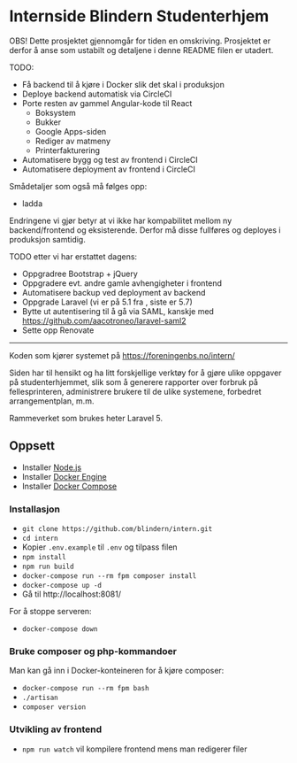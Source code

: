 # Internside Blindern Studenterhjem

OBS! Dette prosjektet gjennomgår for tiden en omskriving. Prosjektet
er derfor å anse som ustabilt og detaljene i denne README filen er
utadert.

TODO:

- Få backend til å kjøre i Docker slik det skal i produksjon
- Deploye backend automatisk via CircleCI
- Porte resten av gammel Angular-kode til React
  - Boksystem
  - Bukker
  - Google Apps-siden
  - Rediger av matmeny
  - Printerfakturering
- Automatisere bygg og test av frontend i CircleCI
- Automatisere deployment av frontend i CircleCI

Smådetaljer som også må følges opp:

- ladda

Endringene vi gjør betyr at vi ikke har kompabilitet mellom ny backend/frontend
og eksisterende. Derfor må disse fullføres og deployes i produksjon samtidig.

TODO etter vi har erstattet dagens:

- Oppgradree Bootstrap + jQuery
- Oppgradere evt. andre gamle avhengigheter i frontend
- Automatisere backup ved deployment av backend
- Oppgrade Laravel (vi er på 5.1 fra , siste er 5.7)
- Bytte ut autentisering til å gå via SAML, kanskje med https://github.com/aacotroneo/laravel-saml2
- Sette opp Renovate

---

Koden som kjører systemet på https://foreningenbs.no/intern/

Siden har til hensikt og ha litt forskjellige verktøy for å gjøre
ulike oppgaver på studenterhjemmet, slik som å generere rapporter
over forbruk på fellesprinteren, administrere brukere til de ulike
systemene, forbedret arrangementplan, m.m.

Rammeverket som brukes heter Laravel 5.

## Oppsett

- Installer [Node.js](https://nodejs.org/en/download/package-manager/)
- Installer [Docker Engine](https://docs.docker.com/engine/installation/)
- Installer [Docker Compose](https://docs.docker.com/compose/install/)

### Installasjon

- `git clone https://github.com/blindern/intern.git`
- `cd intern`
- Kopier `.env.example` til `.env` og tilpass filen
- `npm install`
- `npm run build`
- `docker-compose run --rm fpm composer install`
- `docker-compose up -d`
- Gå til http://localhost:8081/

For å stoppe serveren:

- `docker-compose down`

### Bruke composer og php-kommandoer

Man kan gå inn i Docker-konteineren for å kjøre composer:

- `docker-compose run --rm fpm bash`
- `./artisan`
- `composer version`

### Utvikling av frontend

- `npm run watch` vil kompilere frontend mens man redigerer filer
